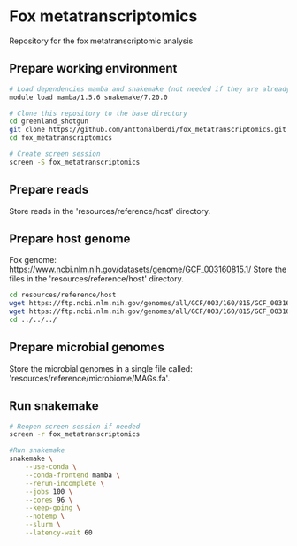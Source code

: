 # Fox metatranscriptomics
Repository for the fox metatranscriptomic analysis

## Prepare working environment

```sh
# Load dependencies mamba and snakemake (not needed if they are already installed in root)
module load mamba/1.5.6 snakemake/7.20.0

# Clone this repository to the base directory
cd greenland_shotgun
git clone https://github.com/anttonalberdi/fox_metatranscriptomics.git
cd fox_metatranscriptomics

# Create screen session 
screen -S fox_metatranscriptomics

```

## Prepare reads
Store reads in the 'resources/reference/host' directory.

## Prepare host genome
Fox genome: https://www.ncbi.nlm.nih.gov/datasets/genome/GCF_003160815.1/
Store the files in the 'resources/reference/host' directory.

```sh
cd resources/reference/host
wget https://ftp.ncbi.nlm.nih.gov/genomes/all/GCF/003/160/815/GCF_003160815.1_VulVul2.2/GCF_003160815.1_VulVul2.2_genomic.fna.gz
wget https://ftp.ncbi.nlm.nih.gov/genomes/all/GCF/003/160/815/GCF_003160815.1_VulVul2.2/GCF_003160815.1_VulVul2.2_genomic.gtf.gz
cd ../../../
```

## Prepare microbial genomes
Store the microbial genomes in a single file called: 'resources/reference/microbiome/MAGs.fa'.

## Run snakemake
```sh
# Reopen screen session if needed
screen -r fox_metatranscriptomics

#Run snakemake
snakemake \
    --use-conda \
    --conda-frontend mamba \
    --rerun-incomplete \
    --jobs 100 \
    --cores 96 \
    --keep-going \
    --notemp \
    --slurm \
    --latency-wait 60
```
